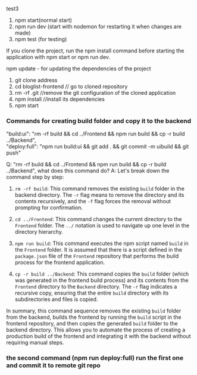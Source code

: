 <!-- starting server -->

test3

1. npm start(normal start)
2. npm run dev (start with nodemon for restarting it when changes are made)
3. npm test (for testing)

If you clone the project, run the npm install command before starting the application with npm start or npm run dev.

npm update - for updating the dependencies of the project

<!-- when you clone project from github -->

1. git clone address
2. cd bloglist-frontend // go to cloned repository
3. rm -rf .git //remove the git configuration of the cloned application
4. npm install //install its dependencies
5. npm start

### Commands for creating build folder and copy it to the backend

"build:ui": "rm -rf build && cd ../Frontend && npm run build && cp -r build ../Backend",\
"deploy:full": "npm run build:ui && git add . && git commit -m uibuild && git push"

Q: "rm -rf build && cd ../Frontend && npm run build && cp -r build ../Backend",
what does this command do?
A: Let's break down the command step by step:

1. `rm -rf build`: This command removes the existing `build` folder in the backend directory. The `-r` flag means to remove the directory and its contents recursively, and the `-f` flag forces the removal without prompting for confirmation.

2. `cd ../Frontend`: This command changes the current directory to the `Frontend` folder. The `../` notation is used to navigate up one level in the directory hierarchy.

3. `npm run build`: This command executes the npm script named `build` in the `Frontend` folder. It is assumed that there is a script defined in the `package.json` file of the `Frontend` repository that performs the build process for the frontend application.

4. `cp -r build ../Backend`: This command copies the `build` folder (which was generated in the frontend build process) and its contents from the `Frontend` directory to the `Backend` directory. The `-r` flag indicates a recursive copy, ensuring that the entire `build` directory with its subdirectories and files is copied.

In summary, this command sequence removes the existing `build` folder from the backend, builds the frontend by running the `build` script in the frontend repository, and then copies the generated `build` folder to the backend directory. This allows you to automate the process of creating a production build of the frontend and integrating it with the backend without requiring manual steps.

### the second command (npm run deploy:full) run the first one and commit it to remote git repo
